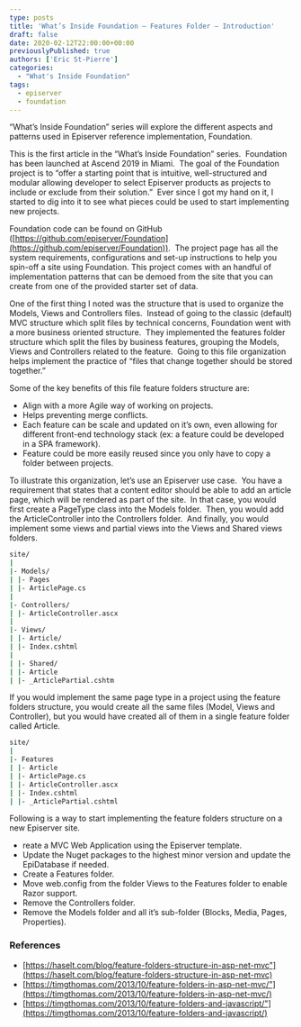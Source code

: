 ```yaml
---
type: posts
title: 'What’s Inside Foundation – Features Folder – Introduction'
draft: false
date: 2020-02-12T22:00:00+00:00
previouslyPublished: true
authors: ['Eric St-Pierre']
categories:
  - "What's Inside Foundation"
tags:
  - episerver
  - foundation
---
```


&#8220;What&#8217;s Inside Foundation&#8221; series will explore the different aspects and patterns used in Episerver reference implementation, Foundation.

This is the first article in the &#8220;What&#8217;s Inside Foundation&#8221; series.&nbsp; Foundation has been launched at Ascend 2019 in Miami.&nbsp; The goal of the Foundation project is to &#8220;offer a starting point that is intuitive, well-structured and modular allowing developer to select Episerver products as projects to include or exclude from their solution.&#8221;&nbsp; Ever since I got my hand on it, I started to dig into it to see what pieces could be used to start implementing new projects.&nbsp;

Foundation code can be found on GitHub ([https://github.com/episerver/Foundation](https://github.com/episerver/Foundation)).&nbsp; The project page has all the system requirements, configurations and set-up instructions to help you spin-off a site using Foundation. This project comes with an handful of implementation patterns that can be demoed from the site that you can create from one of the provided starter set of data.

One of the first thing I noted was the structure that is used to organize the Models, Views and Controllers files.&nbsp; Instead of going to the classic (default) MVC structure which split files by technical concerns, Foundation went with a more business oriented structure.&nbsp; They implemented the features folder structure which split the files by business features, grouping the Models, Views and Controllers related to the feature.&nbsp; Going to this file organization helps implement the practice of “files that change together should be stored together.”&nbsp;

Some of the key benefits of this file feature folders structure are:

- Align with a more Agile way of working on projects.
- Helps preventing merge conflicts.
- Each feature can be scale and updated on it&#8217;s own, even allowing for different front-end technology stack (ex: a feature could be developed in a SPA framework).
- Feature could be more easily reused since you only have to copy a folder between projects.

To illustrate this organization, let&#8217;s use an Episerver use case.&nbsp; You have a requirement that states that a content editor should be able to add an article page, which will be rendered as part of the site.&nbsp; In that case, you would first create a PageType class into the Models folder.&nbsp; Then, you would add the ArticleController into the Controllers folder.&nbsp; And finally, you would implement some views and partial views into the Views and Shared views folders.

```bash
site/
|
|- Models/
| |- Pages
| |- ArticlePage.cs
|
|- Controllers/
| |- ArticleController.ascx
|
|- Views/
| |- Article/
| |- Index.cshtml
|
| |- Shared/
| |- Article
| |- _ArticlePartial.cshtm
```

If you would implement the same page type in a project using the feature folders structure, you would create all the same files (Model, Views and Controller), but you would have created all of them in a single feature folder called Article.

```bash
site/
|
|- Features
| |- Article
| |- ArticlePage.cs
| |- ArticleController.ascx
| |- Index.cshtml
| |- _ArticlePartial.cshtml
```

Following is a way to start implementing the feature folders structure on a new Episerver site.

- reate a MVC Web Application using the Episerver template.
- Update the Nuget packages to the highest minor version and update the EpiDatabase if needed.
- Create a Features folder.
- Move web.config from the folder Views to the Features folder to enable Razor support.
- Remove the Controllers folder.
- Remove the Models folder and all it&#8217;s sub-folder (Blocks, Media, Pages, Properties).

### References

- [https://haselt.com/blog/feature-folders-structure-in-asp-net-mvc"](https://haselt.com/blog/feature-folders-structure-in-asp-net-mvc)
- [https://timgthomas.com/2013/10/feature-folders-in-asp-net-mvc/"](https://timgthomas.com/2013/10/feature-folders-in-asp-net-mvc/)
- [https://timgthomas.com/2013/10/feature-folders-and-javascript/"](https://timgthomas.com/2013/10/feature-folders-and-javascript/)
